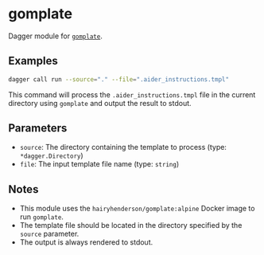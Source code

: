 # gomplate

Dagger module for [`gomplate`](https://github.com/hairyhenderson/gomplate).

## Examples

```sh
dagger call run --source="." --file=".aider_instructions.tmpl"
```

This command will process the `.aider_instructions.tmpl` file in the current directory using `gomplate` and output the result to stdout.

## Parameters

- `source`: The directory containing the template to process (type: `*dagger.Directory`)
- `file`: The input template file name (type: `string`)

## Notes

- This module uses the `hairyhenderson/gomplate:alpine` Docker image to run `gomplate`.
- The template file should be located in the directory specified by the `source` parameter.
- The output is always rendered to stdout.
